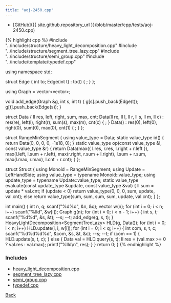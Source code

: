 ```yaml
---
title: "aoj-2450.cpp"
---
```


- [GitHub]({{ site.github.repository_url }}/blob/master/cpp/tests/aoj-2450.cpp)

{% highlight cpp %}
#include "../include/structure/heavy_light_decomposition.cpp"
#include "../include/structure/segment_tree_lazy.cpp"
#include "../include/structure/semi_group.cpp"
#include "../include/template/typedef.cpp"

using namespace std;

struct Edge {
  int to;
  Edge(int t) : to(t) { ; }
};

using Graph = vector<vector<Edge>>;

void add_edge(Graph &g, int s, int t) {
  g[s].push_back(Edge(t));
  g[t].push_back(Edge(s));
}

struct Data {
  ll res, left, right, sum, max, cnt;
  Data(ll re, ll l, ll r, ll s, ll m, ll c) :
    res(re), left(l), right(r), sum(s), max(m), cnt(c) {
    ;
  }
  Data() : res(0), left(0), right(0), sum(0), max(0), cnt(1) { ; }
};

struct RangeMinSegment {
  using value_type = Data;
  static value_type id() { return Data(0, 0, 0, 0, -1e18, 0); }
  static value_type op(const value_type &l, const value_type &r) {
    return Data(max({ l.res, r.res, l.right + r.left }),
                max(l.left, l.sum + r.left), max(r.right, r.sum + l.right),
                l.sum + r.sum, max(l.max, r.max), l.cnt + r.cnt);
  }
};

struct Struct {
  using Monoid = RangeMinSegment;
  using Update = LeftHandSide<ll>;
  using value_type = typename Monoid::value_type;
  using update_type = typename Update::value_type;
  static value_type evaluate(const update_type &update, const value_type &val) {
    ll sum = update * val.cnt;
    if (update < 0)
      return value_type(0, 0, 0, sum, update, val.cnt);
    else
      return value_type(sum, sum, sum, sum, update, val.cnt);
  }
};

int main() {
  int n, q;
  scanf("%d%d", &n, &q);
  vector<ll> w(n);
  for (int i = 0; i < n; i++) scanf("%lld", &w[i]);
  Graph g(n);
  for (int i = 0; i < n - 1; i++) {
    int s, t;
    scanf("%d%d", &s, &t);
    --s;
    --t;
    add_edge(g, s, t);
  }
  HeavyLightDecomposition<SegmentTreeLazy<Struct>> HLD(g, Data());
  for (int i = 0; i < n; i++) HLD.update(i, i, w[i]);
  for (int i = 0; i < q; i++) {
    int com, s, t, c;
    scanf("%d%d%d%d", &com, &s, &t, &c);
    --s;
    --t;
    if (com == 1) {
      HLD.update(s, t, c);
    }
    else {
      Data val = HLD.query(s, t);
      ll res = (val.max >= 0 ? val.res : val.max);
      printf("%lld\n", res);
    }
  }
  return 0;
}
{% endhighlight %}

### Includes

- [heavy_light_decomposition.cpp](../include/structure/heavy_light_decomposition)
- [segment_tree_lazy.cpp](../include/structure/segment_tree_lazy)
- [semi_group.cpp](../include/structure/semi_group)
- [typedef.cpp](../include/template/typedef)

[Back](..)
